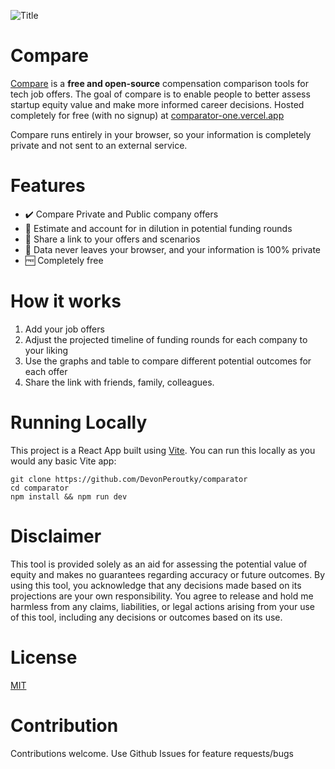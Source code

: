![Title](https://github.com/user-attachments/assets/57371821-49c8-4e61-aad9-dbb5eeb4cc4a)

# Compare
[Compare](https://comparator-one.vercel.app/) is a **free and open-source** compensation comparison tools for tech job offers. The goal of compare is to enable people to better assess startup equity value and make more informed career decisions. Hosted completely for free (with no signup) at [comparator-one.vercel.app](https://comparator-one.vercel.app/)

Compare runs entirely in your browser, so your information is completely private and not sent to an external service.


# Features
- ✔️ Compare Private and Public company offers
- 🧮 Estimate and account for in dilution in potential funding rounds
- 🔗 Share a link to your offers and scenarios 
- 🔐 Data never leaves your browser, and your information is 100% private
- 🆓 Completely free


# How it works
1. Add your job offers
2. Adjust the projected timeline of funding rounds for each company to your liking
3. Use the graphs and table to compare different potential outcomes for each offer
4. Share the link with friends, family, colleagues. 

# Running Locally

This project is a React App built using [Vite](https://vite.dev/). You can run this locally as you would any basic Vite app:
```
git clone https://github.com/DevonPeroutky/comparator
cd comparator
npm install && npm run dev
```

# Disclaimer
This tool is provided solely as an aid for assessing the potential value of equity and makes no guarantees regarding accuracy or future outcomes. By using this tool, you acknowledge that any decisions made based on its projections are your own responsibility. You agree to release and hold me harmless from any claims, liabilities, or legal actions arising from your use of this tool, including any decisions or outcomes based on its use.

# License 
[MIT](https://github.com/DevonPeroutky/comparator/blob/main/LICENSE)

# Contribution
Contributions welcome. Use Github Issues for feature requests/bugs
